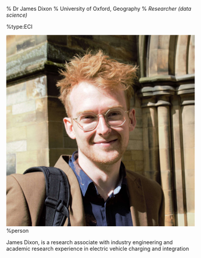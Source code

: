 % Dr James Dixon
% University of Oxford, Geography
% _Researcher (data science)_

%type:ECI

![James](James.jpg)%person

James Dixon, is a research associate with industry engineering and academic research experience in electric vehicle charging and integration
